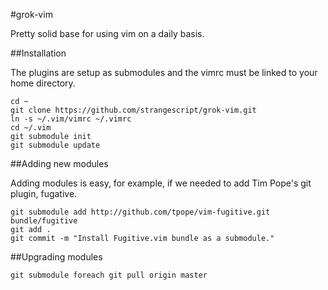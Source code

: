 #grok-vim

Pretty solid base for using vim on a daily basis.

##Installation

The plugins are setup as submodules and the vimrc must be linked to your home directory.

    cd ~
    git clone https://github.com/strangescript/grok-vim.git
    ln -s ~/.vim/vimrc ~/.vimrc
    cd ~/.vim
    git submodule init
    git submodule update

##Adding new modules

Adding modules is easy, for example, if we needed to add Tim Pope's git plugin, fugative.

    git submodule add http://github.com/tpope/vim-fugitive.git bundle/fugitive
    git add .
    git commit -m "Install Fugitive.vim bundle as a submodule."


##Upgrading modules

    git submodule foreach git pull origin master
